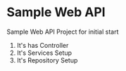 # Sample Web API
Sample Web API Project for initial start 
1. It's has Controller
2. It's Services Setup
3. It's Repository Setup
